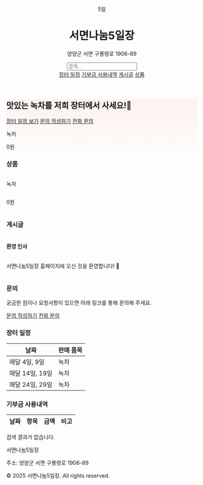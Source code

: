 <html lang="ko">
<head>
<meta charset="UTF-8">
<title>서면나눔5일장</title>
<meta name="viewport" content="width=device-width, initial-scale=1.0">
<link href="https://unpkg.com/tailwindcss@^2/dist/tailwind.min.css" rel="stylesheet">
<style>
.hero-bg {background: linear-gradient(180deg, rgba(255,99,71,0.08), rgba(255,160,122,0.02));}
.search-item {min-width: 300px; display: flex; flex-direction: column; justify-content: center;}
.scroll-container {display:flex; overflow-x:auto; gap:1rem;}
</style>
</head>
<body class="font-sans text-gray-800 bg-gray-50">

<!-- Header -->
<header class="bg-white shadow-sm">
  <div class="max-w-6xl mx-auto px-4 py-4 flex items-center justify-between">
    <div class="flex items-center space-x-3">
      <div class="w-12 h-12 bg-red-500 rounded-md flex items-center justify-center text-white font-bold">5일</div>
      <div>
        <h1 class="text-lg font-semibold">서면나눔5일장</h1>
        <p class="text-xs text-gray-500">양양군 서면 구룡령로 1906-89</p>
      </div>
    </div>
    <div class="flex items-center space-x-2">
      <input id="search-input" type="text" placeholder="검색..." class="border p-2 rounded w-64">
      <nav class="space-x-4 text-sm">
        <a href="#schedule" class="hover:underline">장터 일정</a>
        <a href="#donation" class="hover:underline">기부금 사용내역</a>
        <a href="#posts" class="hover:underline">게시글</a>
        <a href="#products" class="hover:underline">상품</a>
      </nav>
    </div>
  </div>
</header>

<!-- Hero -->
<section class="hero-bg py-12">
  <div class="max-w-6xl mx-auto px-4 grid md:grid-cols-2 gap-6 items-center">
    <div>
      <h2 class="text-3xl font-extrabold mb-2">맛있는 녹차를 저희 장터에서 사세요!🍵</h2>
      <div class="flex space-x-3">
        <a href="#schedule" class="px-4 py-2 bg-red-500 text-white rounded shadow-sm">장터 일정 보기</a>
        <a href="https://forms.gle/h7DNUtKJ9b5EeR3CA" target="_blank" class="px-4 py-2 border border-gray-300 rounded hover:bg-gray-100">문의 작성하기</a>
        <a href="tel:01026946608" class="px-4 py-2 border border-gray-300 rounded hover:bg-gray-100">전화 문의</a>
      </div>
    </div>
    <div class="bg-white rounded-lg shadow-inner p-4 text-center">
      <p class="font-semibold">녹차</p>
      <p class="text-red-500 font-bold mt-1">0원</p>
    </div>
  </div>
</section>

<div id="sections">

  <!-- 상품 -->
  <section id="products" class="bg-white py-10">
    <div class="max-w-6xl mx-auto px-4">
      <h3 class="text-2xl font-bold mb-4">상품</h3>
      <div id="product-list" class="scroll-container">
        <div class="border p-4 w-60 flex-shrink-0 search-item text-center bg-gray-50 rounded relative">
          <p class="font-semibold">녹차</p>
          <p class="text-red-500 font-bold mt-1">0원</p>
        </div>
      </div>
    </div>
  </section>

  <!-- 게시글 -->
  <section id="posts" class="bg-white py-10">
    <div class="max-w-6xl mx-auto px-4">
      <h3 class="text-2xl font-bold mb-4">게시글</h3>
      <div id="post-list" class="scroll-container">
        <div class="border p-4 w-96 flex-shrink-0 search-item bg-gray-50 rounded relative">
          <h4 class="font-semibold">환영 인사</h4>
          <p>서면나눔5일장 홈페이지에 오신 것을 환영합니다! 🍵</p>
        </div>
      </div>
    </div>
  </section>

  <!-- 문의 -->
  <section id="inquiry" class="bg-white py-10">
    <div class="max-w-6xl mx-auto px-4">
      <h3 class="text-2xl font-bold mb-4">문의</h3>
      <p class="mb-3">궁금한 점이나 요청사항이 있으면 아래 링크를 통해 문의해 주세요.</p>
      <a href="https://forms.gle/h7DNUtKJ9b5EeR3CA" target="_blank"
         class="px-4 py-2 bg-red-500 text-white rounded shadow-sm">문의 작성하기</a>
      <a href="tel:01026946608"
         class="ml-2 px-4 py-2 border border-gray-300 rounded hover:bg-gray-100">전화 문의</a>
    </div>
  </section>

  <!-- 장터 일정 -->
  <section id="schedule" class="bg-white py-8">
    <div class="max-w-6xl mx-auto px-4">
      <h3 class="text-2xl font-bold mb-4">장터 일정</h3>
      <div class="overflow-auto bg-gray-50 p-4 rounded">
        <table class="min-w-full text-sm text-left">
          <thead><tr><th class="p-2">날짜</th><th class="p-2">판매 품목</th></tr></thead>
          <tbody>
            <tr class="border-t"><td class="p-2">매달 4일, 9일</td><td class="p-2">녹차</td></tr>
            <tr class="border-t"><td class="p-2">매달 14일, 19일</td><td class="p-2">녹차</td></tr>
            <tr class="border-t"><td class="p-2">매달 24일, 29일</td><td class="p-2">녹차</td></tr>
          </tbody>
        </table>
      </div>
    </div>
  </section>

  <!-- 기부금 사용내역 -->
  <section id="donation" class="bg-white py-10">
    <div class="max-w-6xl mx-auto px-4">
      <h3 class="text-2xl font-bold mb-4">기부금 사용내역</h3>
      <div class="overflow-auto bg-gray-50 p-4 rounded">
        <table class="min-w-full text-sm text-left">
          <thead><tr><th class="p-2">날짜</th><th class="p-2">항목</th><th class="p-2">금액</th><th class="p-2">비고</th></tr></thead>
          <tbody id="donation-body"></tbody>
        </table>
      </div>
    </div>
  </section>

</div>

<div id="no-results" class="hidden text-center text-gray-500 py-6">검색 결과가 없습니다.</div>

<footer class="bg-gray-800 text-gray-200 py-6 mt-8">
  <div class="max-w-6xl mx-auto px-4 text-sm flex flex-col md:flex-row justify-between">
    <div>
      <p class="font-semibold">서면나눔5일장</p>
      <p class="text-xs">주소: 양양군 서면 구룡령로 1906-89</p>
    </div>
    <div class="text-xs text-gray-400">
      <p>© 2025 서면나눔5일장. All rights reserved.</p>
    </div>
  </div>
</footer>

<script>
async function loadDonations() {
  const sheetId = "1BonKPabCsJpnpmatmyoabENRZjgxpOmN7q73cgQdFD8";
  const sheetName = "Sheet1";
  const url = `https://opensheet.elk.sh/${sheetId}/${sheetName}`;
  try {
    const res = await fetch(url);
    const data = await res.json();
    const tbody = document.getElementById("donation-body");
    tbody.innerHTML = "";
    data.forEach(row => {
      const tr = document.createElement("tr");
      tr.innerHTML = `
        <td class="p-2 border-t">${row.날짜||""}</td>
        <td class="p-2 border-t">${row.항목||""}</td>
        <td class="p-2 border-t">${row.금액||""}</td>
        <td class="p-2 border-t">${row.비고||""}</td>
      `;
      tbody.appendChild(tr);
    });
  } catch(err) { console.error("기부금 로드 실패:", err); }
}
loadDonations();

const searchInput = document.getElementById('search-input');
const sections = document.getElementById('sections');
const productList = document.getElementById('product-list');
const postList = document.getElementById('post-list');
const noResults = document.getElementById('no-results');

searchInput.addEventListener('input', ()=>{
  const query = searchInput.value.trim().toLowerCase();
  const productItems = Array.from(productList.children);
  const postItems = Array.from(postList.children);

  // 항상 순서 고정
  sections.appendChild(document.getElementById('products'));
  sections.appendChild(document.getElementById('posts'));
  sections.appendChild(document.getElementById('inquiry'));
  sections.appendChild(document.getElementById('schedule'));
  sections.appendChild(document.getElementById('donation'));

  let productVisible = false;
  let postVisible = false;

  productItems.forEach(div=>{
    if(query === "" || div.textContent.toLowerCase().includes(query)) {
      div.style.display = 'block';
      productVisible = true;
    } else div.style.display = 'none';
  });

  postItems.forEach(div=>{
    if(query === "" || div.textContent.toLowerCase().includes(query)) {
      div.style.display = 'block';
      postVisible = true;
    } else div.style.display = 'none';
  });

  if(query!=="" && !productVisible && !postVisible) noResults.classList.remove('hidden');
  else noResults.classList.add('hidden');
});
</script>

</body>
</html>
